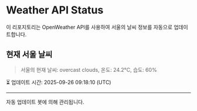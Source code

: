 
# Weather API Status

이 리포지토리는 OpenWeather API를 사용하여 서울의 날씨 정보를 자동으로 업데이트합니다.

## 현재 서울 날씨
> 서울의 현재 날씨: overcast clouds, 온도: 24.2°C, 습도: 60%

⏳ 업데이트 시간: 2025-09-26 09:18:10 (UTC)

---
자동 업데이트 봇에 의해 관리됩니다.
